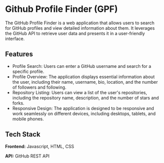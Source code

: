 
# Github Profile Finder (GPF)

The GitHub Profile Finder is a web application that allows users to search for GitHub profiles and view detailed information about them. It leverages the GitHub API to retrieve user data and presents it in a user-friendly interface.




## Features

- Profile Search: Users can enter a GitHub username and search for a specific profile.
- Profile Overview: The application displays essential information about the user, including their name, username, bio, location, and the number of followers and following.
- Repository Listing: Users can view a list of the user's repositories, including the repository name, description, and the number of stars and forks.
- Responsive Design: The application is designed to be responsive and work seamlessly on different devices, including desktops, tablets, and mobile phones.
## Tech Stack

**Frontend:** Javascript, HTML, CSS

**API:** GitHub REST API

